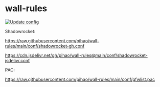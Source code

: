 # wall-rules

[![Update config](https://github.com/pihao/wall-rules/actions/workflows/update-config.yml/badge.svg)](https://github.com/pihao/wall-rules/actions/workflows/update-config.yml)


Shadowrocket:

https://raw.githubusercontent.com/pihao/wall-rules/main/conf/shadowrocket-gh.conf

https://cdn.jsdelivr.net/gh/pihao/wall-rules@main/conf/shadowrocket-jsdelivr.conf

PAC:

https://raw.githubusercontent.com/pihao/wall-rules/main/conf/gfwlist.pac
